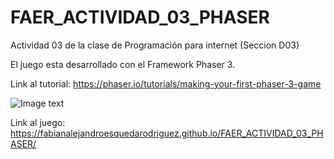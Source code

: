 # FAER_ACTIVIDAD_03_PHASER
Actividad 03 de la clase de Programación para internet (Seccion D03)

El juego esta desarrollado con el Framework Phaser 3.

Link al tutorial: https://phaser.io/tutorials/making-your-first-phaser-3-game

![Image text](https://phaser.io/images/img.png) 

Link al juego: https://fabianalejandroesquedarodriguez.github.io/FAER_ACTIVIDAD_03_PHASER/
